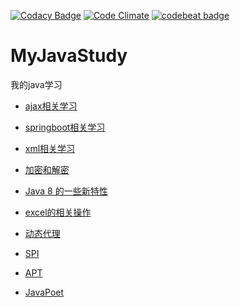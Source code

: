 [![Codacy Badge](https://api.codacy.com/project/badge/Grade/1bb28c4993034e3891a0b8941414f6c5)](https://www.codacy.com/app/dragonhht/MyJavaStudy?utm_source=github.com&amp;utm_medium=referral&amp;utm_content=dragonhht/MyJavaStudy&amp;utm_campaign=Badge_Grade)
[![Code Climate](https://img.shields.io/codeclimate/github/dragonhht/MyJavaStudy.svg)](https://codeclimate.com/github/dragonhht/MyJavaStudy)
[![codebeat badge](https://codebeat.co/badges/3c499b06-bc84-4593-a183-efa2daa6b0d9)](https://codebeat.co/projects/github-com-dragonhht-myjavastudy-master)

# MyJavaStudy
我的java学习

-   [ajax相关学习](./ajax_study)

-   [springboot相关学习](./springbootstudy)

-   [xml相关学习](./xmlStudy)

-   [加密和解密](./EncryptionDecryption/src/test/java/encryption/decryption)

-   [Java 8 的一些新特性](./Eight)

-   [excel的相关操作](./ExcelStudy)

-   [动态代理](./JDKDynamicProxy)

-   [SPI](./SPI-study)

-   [APT](./apt-study)

-   [JavaPoet](./javapoet-study)